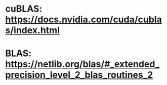 # cuBLAS: https://docs.nvidia.com/cuda/cublas/index.html
# BLAS: https://netlib.org/blas/#_extended_precision_level_2_blas_routines_2
